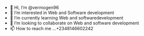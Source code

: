 - 👋 Hi, I’m @vermogen96
- 👀 I’m interested in Web and Software development
- 🌱 I’m currently learning Web and softwaredevelopment
- 💞️ I’m looking to collaborate on Web and software development
- 📫 How to reach me ...+2348146602242

<!---
vermogen96/vermogen96 is a ✨ special ✨ repository because its `README.md` (this file) appears on your GitHub profile.
You can click the Preview link to take a look at your changes.
--->
